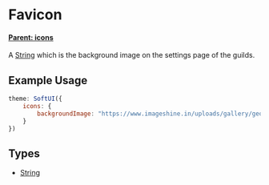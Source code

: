 # Favicon

#### **[Parent: icons](/docs/icons/)**

A [String](https://developer.mozilla.org/en-US/docs/Web/JavaScript/Reference/Global_Objects/String) which is the background image on the settings page of the guilds.

## Example Usage

```js
theme: SoftUI({
    icons: {
        backgroundImage: "https://www.imageshine.in/uploads/gallery/geometric-Blue-Wallpaper-Free-Download.jpg"
    }
})
```

## Types

-   [String](https://developer.mozilla.org/en-US/docs/Web/JavaScript/Reference/Global_Objects/String)
